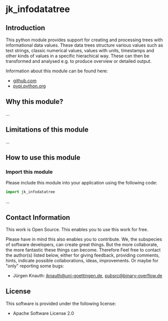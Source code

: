 jk_infodatatree
==========

Introduction
------------

This python module provides support for creating and processing trees with informational data values. These data trees structure various values such as text strings, classic numerical values, values with units, timestamps and other kinds of values in a specific hierachical way. These can then be transformed and analysed e.g. to produce overview or detailed output.

Information about this module can be found here:

* [github.com](https://github.com/jkpubsrc/python-module-jk-infodatatree)
* [pypi.python.org](https://pypi.python.org/pypi/jk_infodatatree)

Why this module?
----------------

...

Limitations of this module
--------------------------

...

How to use this module
----------------------

### Import this module

Please include this module into your application using the following code:

```python
import jk_infodatatree
```

...

Contact Information
-------------------

This work is Open Source. This enables you to use this work for free.

Please have in mind this also enables you to contribute. We, the subspecies of software developers, can create great things. But the more collaborate, the more fantastic these things can become. Therefore Feel free to contact the author(s) listed below, either for giving feedback, providing comments, hints, indicate possible collaborations, ideas, improvements. Or maybe for "only" reporting some bugs:

* Jürgen Knauth: jknauth@uni-goettingen.de, pubsrc@binary-overflow.de

License
-------

This software is provided under the following license:

* Apache Software License 2.0



